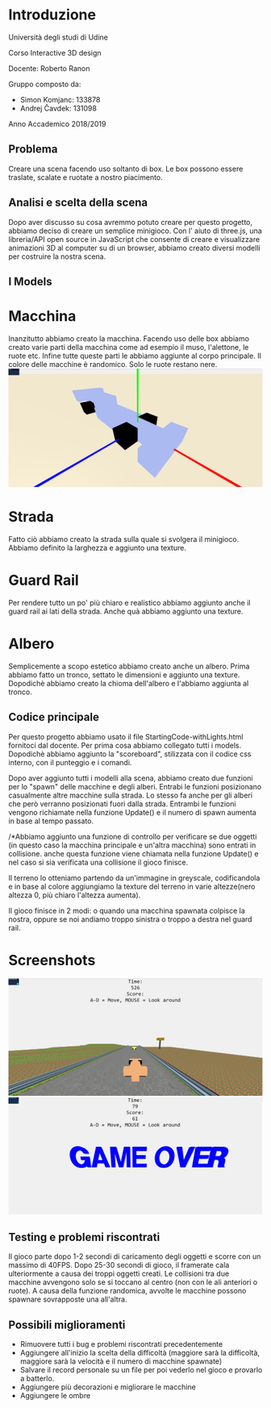 # Introduzione

Università degli studi di Udine

Corso Interactive 3D design

Docente: Roberto Ranon

Gruppo composto da:
- Simon Komjanc: 133878
- Andrej Čavdek: 131098

Anno Accademico 2018/2019

## Problema

Creare una scena facendo uso soltanto di box. Le box possono essere traslate, scalate e ruotate a nostro piacimento.

## Analisi e scelta della scena

Dopo aver discusso su cosa avremmo potuto creare per questo progetto, abbiamo deciso di creare un semplice minigioco. Con l' aiuto di three.js, una libreria/API open source in JavaScript che consente di creare e visualizzare animazioni 3D al computer su di un browser, abbiamo creato diversi modelli per costruire la nostra scena.

## I Models

# Macchina
Inanzitutto abbiamo creato la macchina. Facendo uso delle box abbiamo creato varie parti della macchina come ad esempio il muso, l'alettone, le ruote etc. Infine tutte queste parti le abbiamo aggiunte al corpo principale. Il colore delle macchine è randomico. Solo le ruote restano nere.
![Macchina](/photos/macchina.png "Macchina")

# Strada
Fatto ciò abbiamo creato la strada sulla quale si svolgera il minigioco. Abbiamo definito la larghezza e aggiunto una texture.

# Guard Rail
Per rendere tutto un po' più chiaro e realistico abbiamo aggiunto anche il guard rail ai lati della strada. Anche quà abbiamo aggiunto una texture.

# Albero
Semplicemente a scopo estetico abbiamo creato anche un albero. Prima abbiamo fatto un tronco, settato le dimensioni e aggiunto una texture. Dopodichè abbiamo creato la chioma dell'albero e l'abbiamo aggiunta al tronco.

## Codice principale

Per questo progetto abbiamo usato il file StartingCode-withLights.html fornitoci dal docente. Per prima cosa abbiamo collegato tutti i models. Dopodichè abbiamo aggiunto la "scoreboard", stilizzata con il codice css interno, con il punteggio e i comandi.

Dopo aver aggiunto tutti i modelli alla scena, abbiamo creato due funzioni per lo "spawn" delle macchine e  degli alberi. Entrabi le funzioni posizionano casualmente altre macchine sulla strada. Lo stesso fa anche per gli alberi che però verranno posizionati fuori dalla strada. Entrambi le funzioni vengono richiamate nella funzione Update() e il numero di spawn aumenta in base al tempo passato.

/*Abbiamo aggiunto una funzione di controllo per verificare se due oggetti (in questo caso la macchina principale e un'altra macchina) sono entrati in collisione. anche questa funzione viene chiamata nella funzione Update() e nel caso si sia verificata una collisione il gioco finisce. 

Il terreno lo otteniamo partendo da un'immagine in greyscale, codificandola e in base al colore aggiungiamo la texture del terreno in varie altezze(nero altezza 0, più chiaro l'altezza aumenta).

Il gioco finisce in 2 modi: o quando una macchina spawnata colpisce la nostra, oppure se noi andiamo troppo sinistra o troppo a destra nel guard rail.

# Screenshots

![Versione finale](photos/final.png "Versione finale")
![Game over](photos/gameOver.png "Schermata Game Over")


## Testing e problemi riscontrati

Il gioco parte dopo 1-2 secondi di caricamento degli oggetti e scorre con un massimo di 40FPS. Dopo 25-30 secondi di gioco, il framerate cala ulteriormente a causa dei troppi oggetti creati. Le collisioni tra due macchine avvengono solo se si toccano al centro (non con le ali anteriori o ruote). A causa della funzione randomica, avvolte le macchine possono spawnare sovrapposte una all'altra. 

## Possibili miglioramenti

- Rimuovere tutti i bug e problemi riscontrati precedentemente
- Aggiungere all'inizio la scelta della difficoltà (maggiore sarà la difficoltà, maggiore sarà la velocità e il numero di macchine spawnate)
- Salvare il record personale su un file per poi vederlo nel gioco e provarlo a batterlo. 
- Aggiungere più decorazioni e migliorare le macchine
- Aggiungere le ombre

